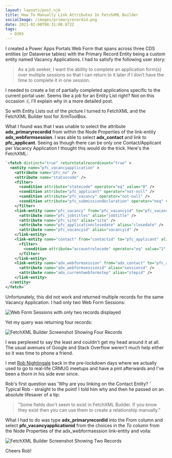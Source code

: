 ```yaml
---
layout: layouts/post.njk
title: How To Manually Link Attributes In FetchXML Builder
socialImage: /images/primaryrecordid.png
date: 2021-02-08T08:31:08.872Z
tags:
  - D365
---
```

I created a Power Apps Portals Web Form that spans across three CDS entities (or Dataverse tables) with the Primary Record Entity being a custom entity named Vacancy Applications. I had to satisfy the following user story:

> As a job seeker, I want the ability to complete an application form(s) over multiple sessions so that I can return to it later if I don’t have the time to complete it in one session.

I needed to create a list of partially completed applications specific to the current portal user. Seems like a job for an Entity List right? Not on this occasion :(. I'll explain why in a more detailed post.

So with Entity Lists out of the picture I turned to FetchXML and the FetchXML Builder tool for XrmToolBox.

What I found was that I was unable to select the attribute **adx_primaryrecordid** from within the Node Properties of the link-entity **adx_webformsession**. I was able to select **adx_contact** and link to **pfc_applicant**. Seeing as though there can be only one Contact/Applicant per Vacancy Application I thought this would do the trick. Here's the FetchXML:

```xml
`<fetch distinct="true" returntotalrecordcount="true" >
  <entity name="pfc_vacancyapplication" >
    <attribute name="pfc_no" />
    <attribute name="statuscode" />
    <filter>
      <condition attribute="statecode" operator="eq" value="0" />
      <condition attribute="pfc_applicant" operator="not-null" />
      <condition attribute="pfc_vacancy" operator="not-null" />
      <condition attribute="pfc_submissiondeclaration" operator="neq" value="229330000" />
    </filter>
    <link-entity name="pfc_vacancy" from="pfc_vacancyid" to="pfc_vacancy" link-type="inner" alias="vac" >
      <attribute name="pfc_jobtitles" alias="jobtitle" />
      <attribute name="pfc_site" alias="site" />
      <attribute name="pfc_applicationclosedate" alias="closedate" />
      <attribute name="pfc_vacancyid" alias="vacancyid" />
    </link-entity>
    <link-entity name="contact" from="contactid" to="pfc_applicant" alias="app" >
      <filter>
        <condition attribute="accountrolecode" operator="eq" value="2" />
      </filter>
    </link-entity>
    <link-entity name="adx_webformsession" from="adx_contact" to="pfc_applicant" link-type="inner" alias="wfs" >
      <attribute name="adx_webformsessionid" alias="sessionid" />
      <attribute name="adx_currentwebformstep" alias="stepid" />
    </link-entity>
  </entity>
</fetch>`
```

Unfortunately, this did not work and returned multiple records for the same Vacancy Application. I had only two Web Form Sessions:

![Web Form Sessions with only two records displayed](/images/websessions.png "Web Form Sessions Tab Within Web Form on Power Apps Portal")

Yet my query was returning four records:

![FetchXML Builder Screenshot Showing Four Records](/images/partialfetch.png "FetchXML Builder Screenshot Showing Four Records")



I was perplexed to say the least and couldn't get my head around it at all. The usual avenues of Google and Stack Overflow weren't much help either so it was time to phone a friend.

I met [Rob Nightingale](https://www.linkedin.com/in/rob-nightingale-bba8a89/) back in the pre-lockdown days where we actually used to go to real-life CRMUG meetups and have a pint afterwards and I've been a thorn in his side ever since.

Rob's first question was 'Why are you linking on the Contact Entity? ' Typical Rob - straight to the point! I told him why and then he passed on an absolute lifesaver of a tip:

> "Some fields don't seem to exist in FetchXML Builder. If you know they exist then you can use them to create a relationship manually."

What I had to do was type **adx_primaryrecordid** into the *From* column and select **pfc_vacancyapplicationid** from the choices in the *To* column from the Node Properties of the adx_webformsession link-entity and voila:

![FetchXML Builder Screenshot Showing Two Records](/images/primaryrecordid.png "FetchXML Builder Screenshot Showing Two Records")

Cheers Rob!